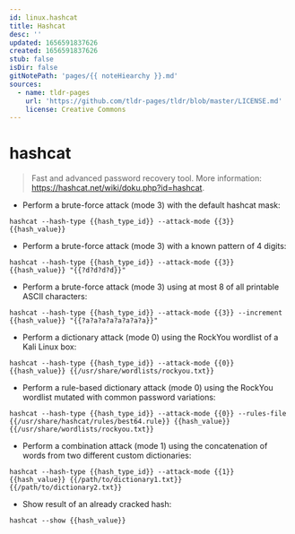 ```yaml
---
id: linux.hashcat
title: Hashcat
desc: ''
updated: 1656591837626
created: 1656591837626
stub: false
isDir: false
gitNotePath: 'pages/{{ noteHiearchy }}.md'
sources:
  - name: tldr-pages
    url: 'https://github.com/tldr-pages/tldr/blob/master/LICENSE.md'
    license: Creative Commons
---
```

# hashcat

> Fast and advanced password recovery tool.
> More information: <https://hashcat.net/wiki/doku.php?id=hashcat>.

- Perform a brute-force attack (mode 3) with the default hashcat mask:

`hashcat --hash-type {{hash_type_id}} --attack-mode {{3}} {{hash_value}}`

- Perform a brute-force attack (mode 3) with a known pattern of 4 digits:

`hashcat --hash-type {{hash_type_id}} --attack-mode {{3}} {{hash_value}} "{{?d?d?d?d}}"`

- Perform a brute-force attack (mode 3) using at most 8 of all printable ASCII characters:

`hashcat --hash-type {{hash_type_id}} --attack-mode {{3}} --increment {{hash_value}} "{{?a?a?a?a?a?a?a?a}}"`

- Perform a dictionary attack (mode 0) using the RockYou wordlist of a Kali Linux box:

`hashcat --hash-type {{hash_type_id}} --attack-mode {{0}} {{hash_value}} {{/usr/share/wordlists/rockyou.txt}}`

- Perform a rule-based dictionary attack (mode 0) using the RockYou wordlist mutated with common password variations:

`hashcat --hash-type {{hash_type_id}} --attack-mode {{0}} --rules-file {{/usr/share/hashcat/rules/best64.rule}} {{hash_value}} {{/usr/share/wordlists/rockyou.txt}}`

- Perform a combination attack (mode 1) using the concatenation of words from two different custom dictionaries:

`hashcat --hash-type {{hash_type_id}} --attack-mode {{1}} {{hash_value}} {{/path/to/dictionary1.txt}} {{/path/to/dictionary2.txt}}`

- Show result of an already cracked hash:

`hashcat --show {{hash_value}}`


